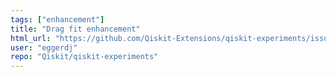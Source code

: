 ```yaml
---
tags: ["enhancement"]
title: "Drag fit enhancement"
html_url: "https://github.com/Qiskit-Extensions/qiskit-experiments/issues/453"
user: "eggerdj"
repo: "Qiskit/qiskit-experiments"
---
```


